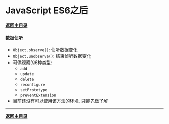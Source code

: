 # JavaScript ES6之后

**[返回主目录](../readme.md)**

#### 数据侦听
+ `Object.observe()`: 侦听数据变化
+ `Object.unobserve()`: 结束侦听数据变化
+ 可供观察的6种类型: 
  - `add`
  - `update`
  - `delete`
  - `reconfigure`
  - `setPrototype`
  - `preventExtension` 
+ 目前还没有可以使用该方法的环境, 只能先做了解

****
**[返回主目录](../readme.md)**